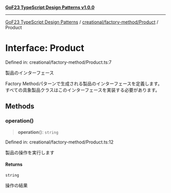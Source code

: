 [**GoF23 TypeScript Design Patterns v1.0.0**](../../../../README.md)

***

[GoF23 TypeScript Design Patterns](../../../../README.md) / [creational/factory-method/Product](../README.md) / Product

# Interface: Product

Defined in: creational/factory-method/Product.ts:7

製品のインターフェース

Factory Methodパターンで生成される製品のインターフェースを定義します。
すべての具象製品クラスはこのインターフェースを実装する必要があります。

## Methods

### operation()

> **operation**(): `string`

Defined in: creational/factory-method/Product.ts:12

製品の操作を実行します

#### Returns

`string`

操作の結果

